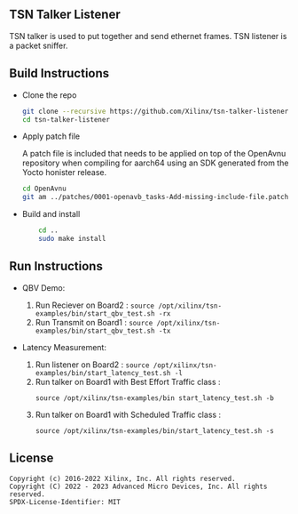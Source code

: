 ## TSN Talker Listener

TSN talker is used to put together and send ethernet frames. TSN listener is a packet sniffer.

## Build Instructions

- Clone the repo

    ```bash
    git clone --recursive https://github.com/Xilinx/tsn-talker-listener.git
    cd tsn-talker-listener
    ```

- Apply patch file

    A patch file is included that needs to be applied on top of the OpenAvnu
    repository when compiling for aarch64 using an SDK generated from the Yocto
    honister release.

    ```bash
    cd OpenAvnu
    git am ../patches/0001-openavb_tasks-Add-missing-include-file.patch
    ```

- Build and install

    ```bash
        cd ..
        sudo make install
    ```

## Run Instructions

* QBV Demo:
    1. Run Reciever on Board2 : `source /opt/xilinx/tsn-examples/bin/start_qbv_test.sh -rx`
    2. Run Transmit on Board1 : `source /opt/xilinx/tsn-examples/bin/start_qbv_test.sh -tx`

* Latency Measurement:
    1. Run listener on Board2 : `source /opt/xilinx/tsn-examples/bin/start_latency_test.sh -l`
    2. Run talker on Board1 with Best Effort Traffic class : 
        ```
        source /opt/xilinx/tsn-examples/bin start_latency_test.sh -b
        ```
    3. Run talker on Board1 with Scheduled Traffic class : 
        ```
        source /opt/xilinx/tsn-examples/bin/start_latency_test.sh -s
        ```

## License

```
Copyright (c) 2016-2022 Xilinx, Inc. All rights reserved.
Copyright (C) 2022 - 2023 Advanced Micro Devices, Inc. All rights reserved.
SPDX-License-Identifier: MIT
```